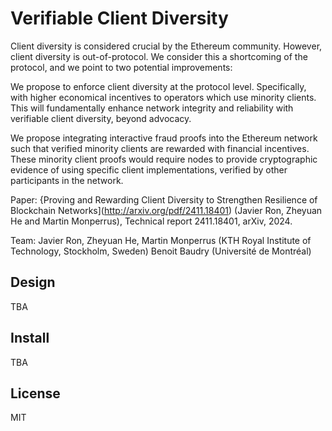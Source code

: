 # Verifiable Client Diversity

Client diversity is considered crucial by the Ethereum community. However, client diversity is out-of-protocol.
We consider this a shortcoming of the protocol, and we point to two potential improvements:

We propose to enforce client diversity at the protocol level. Specifically, with higher economical incentives to operators which use minority clients.
This will fundamentally enhance network integrity and reliability with verifiable client diversity, beyond advocacy.

We propose integrating interactive fraud proofs into the Ethereum network such that verified minority clients are rewarded with financial incentives.
These minority client proofs would require nodes to provide cryptographic evidence of using specific client implementations, verified by other participants in the network. 

Paper: {Proving and Rewarding Client Diversity to Strengthen Resilience of Blockchain Networks](http://arxiv.org/pdf/2411.18401) (Javier Ron, Zheyuan He and Martin Monperrus), Technical report 2411.18401, arXiv, 2024.
 
Team: Javier Ron, Zheyuan He, Martin Monperrus (KTH Royal Institute of Technology, Stockholm, Sweden) Benoit Baudry (Université de Montréal)

## Design

TBA

## Install

TBA

## License

MIT



